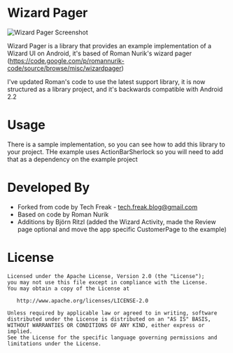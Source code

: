 Wizard Pager
=================

![Wizard Pager Screenshot](https://lh3.googleusercontent.com/-_-Sv3J3bdcc/UdeUUDd1TjI/AAAAAAAAEEo/yproJ-EbCJg/w412-h716-no/wizardPager.png)

Wizard Pager is a library that provides an example implementation of a Wizard UI on Android, it's based of Roman Nurik's wizard pager (https://code.google.com/p/romannurik-code/source/browse/misc/wizardpager)

I've updated Roman's code to use the latest support library, it is now structured as a library project, and it's backwards compatible with Android 2.2


Usage
============

There is a sample implementation, so you can see how to add this library to your project. THe example uses ActionBarSherlock so you will need to add that as a dependency on the example project

Developed By
============

* Forked from code by Tech Freak - <tech.freak.blog@gmail.com>
* Based on code by Roman Nurik
* Additions by Björn Ritzl (added the Wizard Activity, made the Review page optional and move the app specific CustomerPage to the example)

License
=======

    Licensed under the Apache License, Version 2.0 (the "License");
    you may not use this file except in compliance with the License.
    You may obtain a copy of the License at

       http://www.apache.org/licenses/LICENSE-2.0

    Unless required by applicable law or agreed to in writing, software
    distributed under the License is distributed on an "AS IS" BASIS,
    WITHOUT WARRANTIES OR CONDITIONS OF ANY KIND, either express or implied.
    See the License for the specific language governing permissions and
    limitations under the License.
